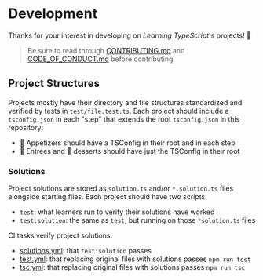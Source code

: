 # Development

Thanks for your interest in developing on _Learning TypeScript_'s projects! 💖

> Be sure to read through [CONTRIBUTING.md](./CONTRIBUTING.md) and [CODE_OF_CONDUCT.md](./CODE_OF_CONDUCT.md) before contributing.

## Project Structures

Projects mostly have their directory and file structures standardized and verified by tests in `test/file.test.ts`.
Each project should include a `tsconfig.json` in each "step" that extends the root `tsconfig.json` in this repository:

- 🥗 Appetizers should have a TSConfig in their root and in each step
- 🍲 Entrees and 🍰 desserts should have just the TSConfig in their root

### Solutions

Project solutions are stored as `solution.ts` and/or `*.solution.ts` files alongside starting files.
Each project should have two scripts:

- `test`: what learners run to verify their solutions have worked
- `test:solution`: the same as `test`, but running on those `*solution.ts` files

CI tasks verify project solutions:

- [solutions.yml](./workflows/solutions.yml): that `test:solution` passes
- [test.yml](./workflows/test.yml): that replacing original files with solutions passes `npm run test`
- [tsc.yml](./workflows/tsc.yml): that replacing original files with solutions passes `npm run tsc`
